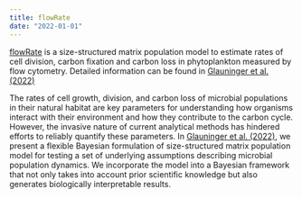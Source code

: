 ```yaml
---
title: flowRate
date: "2022-01-01"
---
```

[flowRate](https://github.com/seaflow-uw/mpm-workflow) is a size-structured matrix population model to estimate rates of cell division, carbon fixation and carbon loss in phytoplankton measured by flow cytometry. Detailed information can be found in [Glauninger et al. (2022)](https://doi.org/10.1371/journal.pcbi.1009733)
<!--more--> 
The rates of cell growth, division, and carbon loss of microbial populations in their natural habitat are key parameters for understanding how organisms interact with their environment and how they contribute to the carbon cycle.  However, the invasive nature of current analytical methods has hindered efforts to reliably quantify these parameters. In [Glauninger et al. (2022)](https://doi.org/10.1371/journal.pcbi.1009733), we present a flexible Bayesian formulation of size-structured matrix population model for testing a set of underlying assumptions describing microbial population dynamics. We incorporate the model into a Bayesian framework that not only takes into account prior scientific knowledge but also generates biologically interpretable results. 